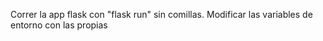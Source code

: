 Correr la app flask con "flask run" sin comillas.
Modificar las variables de entorno con las propias